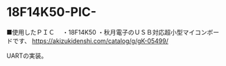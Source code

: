 # 18F14K50-PIC-
	
■使用したＰＩＣ　
・18F14K50
・秋月電子のＵＳＢ対応超小型マイコンボードです、
https://akizukidenshi.com/catalog/g/gK-05499/

UARTの実装。
